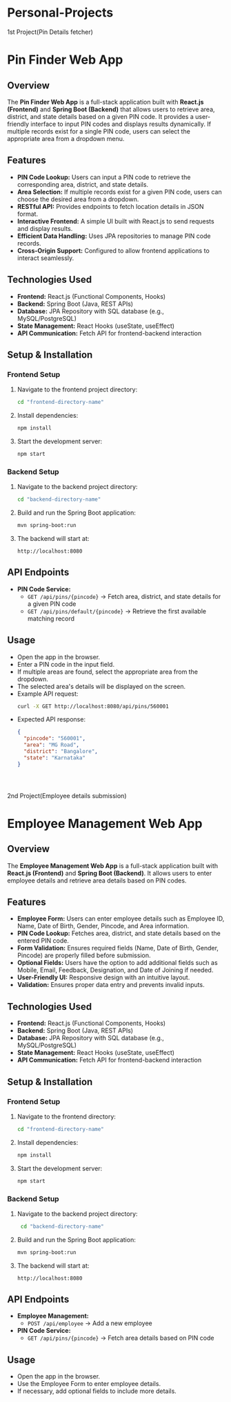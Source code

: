 # Personal-Projects

1st Project(Pin Details fetcher)   
# Pin Finder Web App

## Overview

The **Pin Finder Web App** is a full-stack application built with **React.js (Frontend)** and **Spring Boot (Backend)** that allows users to retrieve area, district, and state details based on a given PIN code. It provides a user-friendly interface to input PIN codes and displays results dynamically. If multiple records exist for a single PIN code, users can select the appropriate area from a dropdown menu.

## Features

- **PIN Code Lookup:** Users can input a PIN code to retrieve the corresponding area, district, and state details.
- **Area Selection:** If multiple records exist for a given PIN code, users can choose the desired area from a dropdown.
- **RESTful API:** Provides endpoints to fetch location details in JSON format.
- **Interactive Frontend:** A simple UI built with React.js to send requests and display results.
- **Efficient Data Handling:** Uses JPA repositories to manage PIN code records.
- **Cross-Origin Support:** Configured to allow frontend applications to interact seamlessly.

## Technologies Used

- **Frontend:** React.js (Functional Components, Hooks)
- **Backend:** Spring Boot (Java, REST APIs)
- **Database:** JPA Repository with SQL database (e.g., MySQL/PostgreSQL)
- **State Management:** React Hooks (useState, useEffect)
- **API Communication:** Fetch API for frontend-backend interaction

## Setup & Installation

### **Frontend Setup**

1. Navigate to the frontend project directory:
   ```bash
   cd "frontend-directory-name"
   ```
2. Install dependencies:
   ```bash
   npm install
   ```
3. Start the development server:
   ```bash
   npm start
   ```

### **Backend Setup**

1. Navigate to the backend project directory:
   ```bash
   cd "backend-directory-name"
   ```
2. Build and run the Spring Boot application:
   ```bash
   mvn spring-boot:run
   ```
3. The backend will start at:
   ```
   http://localhost:8080
   ```

## API Endpoints

- **PIN Code Service:**
  - `GET /api/pins/{pincode}` → Fetch area, district, and state details for a given PIN code
  - `GET /api/pins/default/{pincode}` → Retrieve the first available matching record

## Usage

- Open the app in the browser.
- Enter a PIN code in the input field.
- If multiple areas are found, select the appropriate area from the dropdown.
- The selected area's details will be displayed on the screen.
- Example API request:
  ```bash
  curl -X GET http://localhost:8080/api/pins/560001
  ```
- Expected API response:
  ```json
  {
    "pincode": "560001",
    "area": "MG Road",
    "district": "Bangalore",
    "state": "Karnataka"
  }





2nd Project(Employee details submission)  
# Employee Management Web App

## Overview

The **Employee Management Web App** is a full-stack application built with **React.js (Frontend)** and **Spring Boot (Backend)**. It allows users to enter employee details and retrieve area details based on PIN codes.

## Features

- **Employee Form:** Users can enter employee details such as Employee ID, Name, Date of Birth, Gender, Pincode, and Area information.
- **PIN Code Lookup:** Fetches area, district, and state details based on the entered PIN code.
- **Form Validation:** Ensures required fields (Name, Date of Birth, Gender, Pincode) are properly filled before submission.
- **Optional Fields:** Users have the option to add additional fields such as Mobile, Email, Feedback, Designation, and Date of Joining if needed.
- **User-Friendly UI:** Responsive design with an intuitive layout.
- **Validation:** Ensures proper data entry and prevents invalid inputs.

## Technologies Used

- **Frontend:** React.js (Functional Components, Hooks)
- **Backend:** Spring Boot (Java, REST APIs)
- **Database:** JPA Repository with SQL database (e.g., MySQL/PostgreSQL)
- **State Management:** React Hooks (useState, useEffect)
- **API Communication:** Fetch API for frontend-backend interaction

## Setup & Installation

### **Frontend Setup**

1. Navigate to the frontend directory:
   ```bash
   cd "frontend-directory-name"
   ```
2. Install dependencies:
   ```bash
   npm install
   ```
3. Start the development server:
   ```bash
   npm start
   ```

### **Backend Setup**

1. Navigate to the backend project directory:
   ```bash
    cd "backend-directory-name"
   ```
2. Build and run the Spring Boot application:
   ```bash
   mvn spring-boot:run
   ```
3. The backend will start at:
   ```
   http://localhost:8080
   ```

## API Endpoints

- **Employee Management:**
  - `POST /api/employee` → Add a new employee
- **PIN Code Service:**
  - `GET /api/pins/{pincode}` → Fetch area details based on PIN code

## Usage

- Open the app in the browser.
- Use the Employee Form to enter employee details.
- If necessary, add optional fields to include more details.

